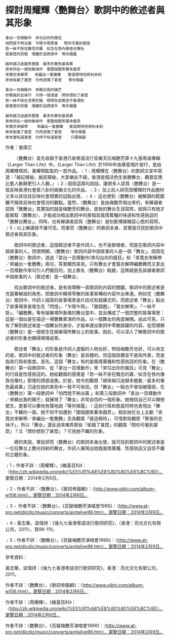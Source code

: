 # 探討周耀輝〈艷舞台〉歌詞中的敘述者與其形象
```
拿出一百樣動作　來勾出你的瘋狂
怕閃燈不夠淡黃　乍隱乍現更黃　 問你可看到甚麼
若一絲不掛在飄忽的霧　如含在唇內像吞也像吐
是甚麼的訊號　埋藏於這誘惑中　等你揭露

越來越沉迷越多圈套　最多的春色最貪慕
原來同在一個快樂城中　便圍個圈笑著來戲弄　
來寬衣來解帶   來編出一隻艷舞   營造期待但將到未到
原來偷窺了甚麼　仍然遮掩了甚麼   等你揭露

拿出一百樣動作　來顯出我的鋒芒
你緊張的去抹汗　只得一個渴望　問你想到了甚麼
若一絲不掛在漆黑的路　明明在前面但不會遇到
是甚麼的訊號　埋藏於這誘惑中　等你揭露

越來越沉迷越多圈套　最多的春色最貪慕
原來同在一個快樂城中　便圍個圈笑著來戲弄　
來寬衣來解帶    來編出一隻艷舞　 營造期待但將到未到
原來偷窺了甚麼　仍然遮掩了甚麼    等你揭露
原來當知道甚麼　仍然不知道甚麼    只要揭露
```
作者：張偉芯

&emsp;&emsp;〈艷舞台〉首先收錄于香港已故粵語流行音樂天后梅艷芳第十九張粵語專輯《Larger Than Life》中。《Larger Than Life》於1999年由華星唱片發行，是由周耀輝填詞，黃耀明監製的一首作品。﹝1﹞周耀輝在〈艷舞台〉的歌詞文宣中寫道：「娛記揭秘，娛民窺秘，大家樂此不疲。香港是個活色生香艷舞台，觀眾反應比藝人動靜更引人入勝。」﹝2﹞因爲這兩句説話，讓很多人認爲〈艷舞台〉是一首反映香港社會愛八卦的娛樂文化的作品，﹝3﹞ 加上前人研究周耀輝的作品題材又多以其往往反映社會現實的這點出發，﹝4﹞ 這也使到〈艷舞台〉被解讀的範圍離不開其反映社會情況的觀點。當然，〈艷舞台〉是由梅艷芳唱出來的，有解讀者認爲「艷舞台」其實指的就是梅艷芳的舞台，是她的舞台生涯寫照，因爲只有她才能駕馭〈艷舞台〉，才能成功唱出歌詞中的那個具風情萬種的味道和性感挑逗的「艷舞台舞女」。同時，也有解讀者認爲〈艷舞台〉是刻劃傳媒醜惡心態的寫照。﹝5﹞以上解讀皆不置可否。而單究〈艷舞台〉的歌詞本身，其實就可找到歌詞中敘述者與其形象。



 &emsp;&emsp;歌詞中的敘述者，這個敘述者不是作詞人，也不是歌唱者，而是在歌詞内容中說故事的人。而很明顯，〈艷舞台〉歌詞内容中說故事的人是一個「舞女」。因爲在〈艷舞台〉歌詞中，透過「拿出一百樣動作/來勾出你的瘋狂」和「來寬衣來解帶／來編出一隻艷舞」兩句，答案顯而易見。只有舞女才會寬衣解帶編艷舞而又拿出一百樣動作來勾引人們瘋狂的，加上歌名〈艷舞台〉點題，這無疑是告訴讀者歌詞中說故事的人（敘述者）是一個舞女。

 &emsp;&emsp;找出歌詞中的敘述者，是有效理解一首歌詞的内容的關鍵。歌詞中的敘述者是充當著解說的角色，把歌詞中顯得零散的故事架構和内容作出串連。例如在〈艷舞台〉歌詞中，作詞人描寫的故事場景是片段式和跳躍式的，而敘述者「舞女」點出了故事場景是發生在「閃燈」、「乍隱乍現」、「圍個圈」、「寬衣解帶」、「一絲不掛」、「編艷舞」等有娛樂場所象徵的舞台當中，並且構成了一個完整的故事場景：這是一個似是在描述一場艷舞表演的作品，以一個舞女的角度展開。由此可見，只有了解到敘述者是一個舞女的身份，才能串連出歌詞中零散跳躍的内容，從而理解〈艷舞台〉是一個發生在娛樂場所舞台上的故事。因此，可以深入了解歌詞中的敘述者的形象也顯得順理成章。

 &emsp;&emsp;敘述者「舞女」的形象是作詞人虛擬的人物也好，特指梅艷芳也好，可以肯定的是，歌詞中的敘述者的形象（舞女）是具體的。但這個具體並不是指外表，而是指其行爲和態度。首先，這個「舞女」有的是風情萬種和性感挑逗的形象。在〈艷舞台〉第一段歌詞中，從「拿出一百樣動作」來「來勾出你的瘋狂」可見「舞女」的行爲是性感挑逗的。她給觀眾的感覺是「若一絲不掛在飄忽的霧／如含在唇內像吞也像吐」那樣的誘惑迷旎。於是，她令到觀眾「越來越沉迷越多圈套／最多的春色最貪慕」沉迷在她的美色中一發不可收拾。但「舞女」一點也不害怕被窺探，在〈艷舞台〉第一段歌詞中「怕閃燈不夠淡黃 」和第三段歌詞中「拿出一百樣動作／來顯出我的鋒芒」就展現了「舞女」非常自信的一個形象。她相信自己可以顛倒眾生，更甚可以擲地有聲地說「等你揭露」！這些行爲和態度同時也表現出「舞女」不羈的一面，她不但不怕遭到「圍個圈笑著來戲弄」，相反她在台上主動「來寬衣來解帶／來編出一隻艷舞」去為觀眾「營造期待」，可惜那些觀眾「緊張的去抹汗」，所以「舞女」還反過來嘲弄那些「偷窺了甚麼」的觀眾「問你可看到甚麼」？又「問你想到了甚麼」？可見她不羈的形象。

 &emsp;&emsp;總的來說，單從研究〈艷舞台〉的歌詞本身出發，就可找到歌詞中的敘述者是一位在舞台上艷光四射的舞女，作詞人展現出她既風情萬種、性感挑逗又自信不羈的立體形象。


﹝1﹞作者不詳：〈周耀輝〉，《維基百科》：〈http://zh.wikipedia.org/wiki/%E5%91%A8%E8%80%80%E8%BC%9D〉，
瀏覽日期：2014年2月6日。

﹝2﹞作者不詳：〈艷舞台〉，《歌詞帝國網》：〈http://www.oiktv.com/album-w106.html〉，瀏覽日期：2014年2月6日。

﹝3﹞ 作者不詳：〈艷舞台〉，《百變梅艷芳演唱會1999》：〈http://www.at-pro.net/dicdic/music/concerts/anitalive99.htm〉，瀏覽日期：2014年2月9日。

﹝4﹞黃志華，梁偉詩：《後九七香港粵語流行歌詞研究》，〈香港：亮光文化有限公司，2011〉，頁98-110。

﹝5﹞作者不詳：〈艷舞台〉，《百變梅艷芳演唱會1999》：〈http://www.at-pro.net/dicdic/music/concerts/anitalive99.htm〉，瀏覽日期：2014年2月9日。



參考資料：

黃志華，梁偉詩：《後九七香港粵語流行歌詞研究》，香港：亮光文化有限公司，2011。

作者不詳：〈艷舞台〉，《歌詞帝國網》：〈http://www.oiktv.com/album-w106.html〉，瀏覽日期：2014年2月6日。

作者不詳：〈周耀輝〉，《維基百科》：〈http://zh.wikipedia.org/wiki/%E5%91%A8%E8%80%80%E8%BC%9D〉，瀏覽日期：2014年2月6日。

作者不詳：〈艷舞台〉，《百變梅艷芳演唱會1999》：〈http://www.at-pro.net/dicdic/music/concerts/anitalive99.htm〉，瀏覽日期：2014年2月9日。
